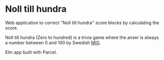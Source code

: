# Noll till hundra

Web application to correct "Noll till hundra" score blocks by calculating the score.

Noll till hundra (Zero to hundred) is a trivia game where the anser is always a number between 0 and 100 by Swedish [MIG](https://playmig.com/).

Elm app built with Parcel.
